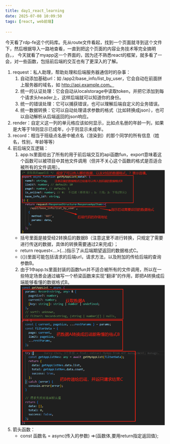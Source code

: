 ```yaml
---
title: day1_react_learning
date: 2025-07-08 10:09:50
tags: [react, web前端]

---
```

今天看了rdp-fe这个代码库。先从route文件看起，找到一个页面就寻到这个文件下，然后根据导入一路地查看，一直到把这个页面的内容业务技术等完全搞明白，，
今天就看了myapp这一个界面的，因为还不熟悉react的框架，就多看了一会，对一些函数，包括前后端的交互也有了更深入的了解。
1. request：私人助理，帮助处理和后端服务器通信时的杂事：
    1. 自动添加基础url：如 /app2/base_info/list_by_user，它会自动在前面拼上服务器的域名，如 http://api.example.com。
    2. 统一的认证处理：它会自动从localstorage中读取token，并把它添加到每个请求头header上，这样后端就可以知道你的身份。
    3. 统一的错误处理：它可以捕获错误，也可以理解后端自定义的业务错误。
    4. 统一数据转换：它可以自动处理请求参数的格式（比如转换成json），也可以自动解析从后端返回的json响应。
2. render：自定义这一列的单元格应该如何显示，比如点名册的年龄一列，如果是大等于18则显示已成年，小于则显示未成年。
3. record：相当于班级点名册中被点名（渲染到）的那个同学的所有信息（姓名，性别，年龄等等）
4. 前后端交互逻辑：
    1. app.ts里面给出了所有的用于前后端交互的api函数fun，export意味着这个函数可以被项目中其他文件调用（但并不关心这个函数的格式是否适合被所有的文件调用）。
    ![alt text](day1_react_learning-1.png)
    - 括号里面是接受经2转换后的数据B（注意这里不进行转换，只规定了需要进行传送的数据，具体的转换需要通过2来完成）；
    - return request<...>(...)指示了从后端期望返回的数据格式C。
    - ({})里面可能包括请求的后端url，请求方法，以及附加的传给后端的查询参数B。
    2. 由于1中app.ts里面封装的函数fun并不适合被所有的文件调用，所以在一些特定场景会通过编写一个桥梁函数来实现“翻译”的作用，即把A转换成后端能够看懂的数据格式B。
    ![alt text](day1_react_learning-2.png)
5. 箭头函数：
    - const 函数名 = async(传入的参数) =>{函数体,要用return指定返回值};